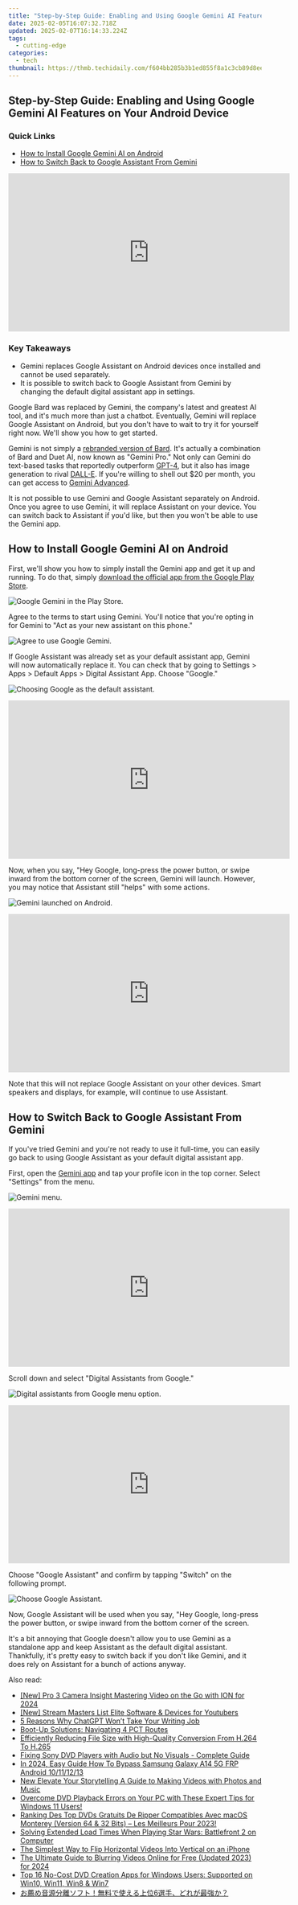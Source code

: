 ```yaml
---
title: "Step-by-Step Guide: Enabling and Using Google Gemini AI Features on Your Android Device"
date: 2025-02-05T16:07:32.718Z
updated: 2025-02-07T16:14:33.224Z
tags:
  - cutting-edge
categories:
  - tech
thumbnail: https://thmb.techidaily.com/f604bb285b3b1ed855f8a1c3cb89d8ee4bdb35648e96e12c93c90dd39a83f971.jpg
---
```


## Step-by-Step Guide: Enabling and Using Google Gemini AI Features on Your Android Device

### Quick Links

* [How to Install Google Gemini AI on Android](https://fox-blue.techidaily.com/mastering-the-name-game-for-top-podcast-titles/)
* [How to Switch Back to Google Assistant From Gemini](https://buynow-info.techidaily.com/expert-analysis-of-the-lg-k51-smartphone-attractive-aesthetics-overshadowed-by-poor-processing-speed/)

<!-- affiliate ads begin -->
<iframe width="560" height="315" src="https://www.youtube.com/embed/wNhKhWc0wLc?si=1XLYV0sXV52Xc0lu" title="YouTube video player" frameborder="0" allow="accelerometer; autoplay; clipboard-write; encrypted-media; gyroscope; picture-in-picture; web-share" referrerpolicy="strict-origin-when-cross-origin" allowfullscreen></iframe>
<!-- affiliate ads end -->

### Key Takeaways

* Gemini replaces Google Assistant on Android devices once installed and cannot be used separately.
* It is possible to switch back to Google Assistant from Gemini by changing the default digital assistant app in settings.

 Google Bard was replaced by Gemini, the company's latest and greatest AI tool, and it's much more than just a chatbot. Eventually, Gemini will replace Google Assistant on Android, but you don't have to wait to try it for yourself right now. We'll show you how to get started.

 Gemini is not simply a [rebranded version of Bard](https://location-social.techidaily.com/does-find-my-friends-work-on-vivo-x90s-drfone-by-drfone-virtual-android/). It's actually a combination of Bard and Duet AI, now known as "Gemini Pro." Not only can Gemini do text-based tasks that reportedly outperform [GPT-4](https://extra-support.techidaily.com/new-pictorial-perfection-proven-techniques-for-stunning-photos/), but it also has image generation to rival [DALL-E](https://extra-guidance.techidaily.com/step-by-step-process-for-gradual-audio-fading-in-premiere-for-2024/). If you're willing to shell out $20 per month, you can get access to [Gemini Advanced](https://gemini.google.com/advanced?utm%5Fsource=gemini&utm%5Fmedium=web&utm%5Fcampaign=gemini%5Fadvanced%5Fannounce%5Fsh).

 It is not possible to use Gemini and Google Assistant separately on Android. Once you agree to use Gemini, it will replace Assistant on your device. You can switch back to Assistant if you'd like, but then you won't be able to use the Gemini app.

##  How to Install Google Gemini AI on Android

 First, we'll show you how to simply install the Gemini app and get it up and running. To do that, simply [download the official app from the Google Play Store](https://www.anrdoezrs.net/links/3607085/type/dlg/sid/UUhtgUeUpU2002013/https://play.google.com/store/apps/details?id=com.google.android.apps.bard).

![Google Gemini in the Play Store.](https://static1.howtogeekimages.com/wordpress/wp-content/uploads/2024/02/screenshot_20240214-101024.png) 

 Agree to the terms to start using Gemini. You'll notice that you're opting in for Gemini to "Act as your new assistant on this phone."

![Agree to use Google Gemini.](https://static1.howtogeekimages.com/wordpress/wp-content/uploads/2024/02/screenshot_20240214-104251.png) 

 If Google Assistant was already set as your default assistant app, Gemini will now automatically replace it. You can check that by going to Settings > Apps > Default Apps > Digital Assistant App. Choose "Google."

![Choosing Google as the default assistant.](https://static1.howtogeekimages.com/wordpress/wp-content/uploads/2024/02/screenshot_20240214-102640.png) 

<!-- affiliate ads begin -->
<iframe width="560" height="315" src="https://www.youtube.com/embed/9hsPbiic0O8?si=58mZ2Cu6wicQfsUP" title="YouTube video player" frameborder="0" allow="accelerometer; autoplay; clipboard-write; encrypted-media; gyroscope; picture-in-picture; web-share" referrerpolicy="strict-origin-when-cross-origin" allowfullscreen></iframe>
<!-- affiliate ads end -->

 Now, when you say, "Hey Google, long-press the power button, or swipe inward from the bottom corner of the screen, Gemini will launch. However, you may notice that Assistant still "helps" with some actions.

![Gemini launched on Android.](https://static1.howtogeekimages.com/wordpress/wp-content/uploads/2024/02/screenshot_20240214-102948.png) 

<!-- affiliate ads begin -->
<iframe width="560" height="315" src="https://www.youtube.com/embed/kTHQrw8e1gk?si=gTPIa7KjhSZ0Vz97" title="YouTube video player" frameborder="0" allow="accelerometer; autoplay; clipboard-write; encrypted-media; gyroscope; picture-in-picture; web-share" referrerpolicy="strict-origin-when-cross-origin" allowfullscreen></iframe>
<!-- affiliate ads end -->

 Note that this will not replace Google Assistant on your other devices. Smart speakers and displays, for example, will continue to use Assistant.

##  How to Switch Back to Google Assistant From Gemini

 If you've tried Gemini and you're not ready to use it full-time, you can easily go back to using Google Assistant as your default digital assistant app.

 First, open the [Gemini app](https://www.anrdoezrs.net/links/3607085/type/dlg/sid/UUhtgUeUpU2002013/https://play.google.com/store/apps/details?id=com.google.android.apps.bard) and tap your profile icon in the top corner. Select "Settings" from the menu.

![Gemini menu.](https://static1.howtogeekimages.com/wordpress/wp-content/uploads/2024/02/screenshot_20240214-103410.png) 

<!-- affiliate ads begin -->
<iframe width="560" height="315" src="https://www.youtube.com/embed/LaGNHfAT92w?si=bvHo1iYK2JBIPtRo" title="YouTube video player" frameborder="0" allow="accelerometer; autoplay; clipboard-write; encrypted-media; gyroscope; picture-in-picture; web-share" referrerpolicy="strict-origin-when-cross-origin" allowfullscreen></iframe>
<!-- affiliate ads end -->

 Scroll down and select "Digital Assistants from Google."

![Digital assistants from Google menu option.](https://static1.howtogeekimages.com/wordpress/wp-content/uploads/2024/02/screenshot_20240214-103440.png) 

<!-- affiliate ads begin -->
<iframe width="560" height="315" src="https://www.youtube.com/embed/E3yY7lZ-FKA?si=g8VEuExP8GH59B69" title="YouTube video player" frameborder="0" allow="accelerometer; autoplay; clipboard-write; encrypted-media; gyroscope; picture-in-picture; web-share" referrerpolicy="strict-origin-when-cross-origin" allowfullscreen></iframe>
<!-- affiliate ads end -->

 Choose "Google Assistant" and confirm by tapping "Switch" on the following prompt.

![Choose Google Assistant.](https://static1.howtogeekimages.com/wordpress/wp-content/uploads/2024/02/screenshot_20240214-105032.png) 

 Now, Google Assistant will be used when you say, "Hey Google, long-press the power button, or swipe inward from the bottom corner of the screen.

 It's a bit annoying that Google doesn't allow you to use Gemini as a standalone app and keep Assistant as the default digital assistant. Thankfully, it's pretty easy to switch back if you don't like Gemini, and it does rely on Assistant for a bunch of actions anyway.

<ins class="adsbygoogle"
     style="display:block"
     data-ad-format="autorelaxed"
     data-ad-client="ca-pub-7571918770474297"
     data-ad-slot="1223367746"></ins>

<ins class="adsbygoogle"
     style="display:block"
     data-ad-client="ca-pub-7571918770474297"
     data-ad-slot="8358498916"
     data-ad-format="auto"
     data-full-width-responsive="true"></ins>

<span class="atpl-alsoreadstyle">Also read:</span>
<div><ul>
<li><a href="https://fox-cloud.techidaily.com/new-pro-3-camera-insight-mastering-video-on-the-go-with-ion-for-2024/"><u>[New] Pro 3 Camera Insight Mastering Video on the Go with ION for 2024</u></a></li>
<li><a href="https://youtube-help.techidaily.com/new-stream-masters-list-elite-software-and-devices-for-youtubers/"><u>[New] Stream Masters List Elite Software & Devices for Youtubers</u></a></li>
<li><a href="https://tech-revival.techidaily.com/5-reasons-why-chatgpt-wont-take-your-writing-job/"><u>5 Reasons Why ChatGPT Won’t Take Your Writing Job</u></a></li>
<li><a href="https://windows11.techidaily.com/boot-up-solutions-navigating-4-pct-routes/"><u>Boot-Up Solutions: Navigating 4 PCT Routes</u></a></li>
<li><a href="https://techtrends.techidaily.com/efficiently-reducing-file-size-with-high-quality-conversion-from-h264-to-h265/"><u>Efficiently Reducing File Size with High-Quality Conversion From H.264 To H.265</u></a></li>
<li><a href="https://techtrends.techidaily.com/fixing-sony-dvd-players-with-audio-but-no-visuals-complete-guide/"><u>Fixing Sony DVD Players with Audio but No Visuals - Complete Guide</u></a></li>
<li><a href="https://android-frp.techidaily.com/in-2024-easy-guide-how-to-bypass-samsung-galaxy-a14-5g-frp-android-10111213-by-drfone-android/"><u>In 2024, Easy Guide How To Bypass Samsung Galaxy A14 5G FRP Android 10/11/12/13</u></a></li>
<li><a href="https://ai-vdieo-software.techidaily.com/new-elevate-your-storytelling-a-guide-to-making-videos-with-photos-and-music/"><u>New Elevate Your Storytelling A Guide to Making Videos with Photos and Music</u></a></li>
<li><a href="https://techtrends.techidaily.com/overcome-dvd-playback-errors-on-your-pc-with-these-expert-tips-for-windows-11-users/"><u>Overcome DVD Playback Errors on Your PC with These Expert Tips for Windows 11 Users!</u></a></li>
<li><a href="https://techtrends.techidaily.com/ranking-des-top-dvds-gratuits-de-ripper-compatibles-avec-macos-monterey-version-64-and-32-bits-les-meilleurs-pour-2023/"><u>Ranking Des Top DVDs Gratuits De Ripper Compatibles Avec macOS Monterey (Version 64 & 32 Bits) – Les Meilleurs Pour 2023!</u></a></li>
<li><a href="https://win-blog.techidaily.com/solving-extended-load-times-when-playing-star-wars-battlefront-2-on-computer/"><u>Solving Extended Load Times When Playing Star Wars: Battlefront 2 on Computer</u></a></li>
<li><a href="https://techtrends.techidaily.com/the-simplest-way-to-flip-horizontal-videos-into-vertical-on-an-iphone/"><u>The Simplest Way to Flip Horizontal Videos Into Vertical on an iPhone</u></a></li>
<li><a href="https://video-content-creator.techidaily.com/the-ultimate-guide-to-blurring-videos-online-for-free-updated-2023-for-2024/"><u>The Ultimate Guide to Blurring Videos Online for Free (Updated 2023) for 2024</u></a></li>
<li><a href="https://techtrends.techidaily.com/top-16-no-cost-dvd-creation-apps-for-windows-users-supported-on-win10-win11-win8-and-win7/"><u>Top 16 No-Cost DVD Creation Apps for Windows Users: Supported on Win10, Win11, Win8 & Win7</u></a></li>
<li><a href="https://techtrends.techidaily.com/1725285736796-6/"><u>お薦め音源分離ソフト！無料で使える上位6選手、どれが最強か？</u></a></li>
</ul></div>

